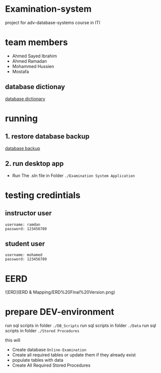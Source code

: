 # Examination-system
project for adv-database-systems course in ITI

# team members
- Ahmed Sayed Ibrahim
- Ahmed Ramadan
- Mohammed Hussien
- Mostafa


## database dictionay
[database dictionary](Database%20Dictionary/Online_Examination_Dictionary.chm)

<!-- ## reports 
1. [Topics in Course](Database/Documentation/reports/view%20Topics%20in%20Course%20Sample.pdf)
2. [Exam student Sample](Database/Documentation/reports/view%20Exam%20student%20Sample%20_html.pdf)
3. [Exam with answers sample](Database/Documentation/reports/view%20Exam%20with%20answers%20sample.pdf)
4. [instructor courses](Database/Documentation/reports/view%20instructor%20courses.pdf)
5. [Student grade](Database/Documentation/reports/view%20Student%20grade.pdf)
6. [students_in_department](Database/Documentation/reports/view%20students_in_department.pdf) -->


# running 

## 1. restore database backup 
[database backup](BackUp/OnlineExamination(Final%20Version).bak)



## 2. run desktop app
- Run The .sln file in Folder `./Examination System Application`


# testing credintials

## instructor user
```
username: ramdan
password: 123456789
```

## student user
```
username: mohamed
password: 123456789
```



# EERD 
![ERD](ERD & Mapping/ERD%20Final%20Version.png)


# prepare DEV-environment
run sql scripts in folder `./DB_Scripts`
run sql scripts in folder `./Data`
run sql scripts in folder `./Stored Procedures`

this will 
- Create database `Online-Examination`
- Create all required tables or update them if they already exist
- populate tables with data 
- Create All Required Stored Procedures


